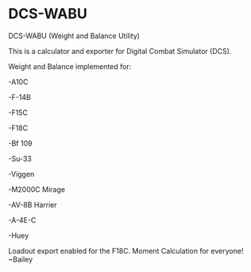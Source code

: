 # DCS-WABU
DCS-WABU (Weight and Balance Utility)

This is a calculator and exporter for Digital Combat Simulator (DCS).

Weight and Balance implemented for: 

-A10C

-F-14B

-F15C

-F18C

-Bf 109

-Su-33

-Viggen

-M2000C Mirage

-AV-8B Harrier

-A-4E-C

-Huey

Loadout export enabled for the F18C. Moment Calculation for everyone!
~Bailey
